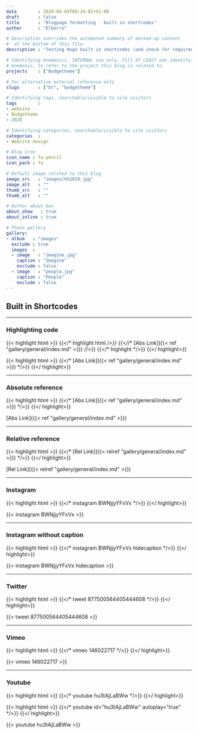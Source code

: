 ```yaml
---
date        : 2020-04-04T09:24:02+01:00
draft       : false
title       : "Blogpage formatting - built in shortcodes"
author      : "Elborro"

# Description overrides the automated summary of marked-up content
#  at the bottom of this file.
description : "Testing Hugo built in shortcodes (and check for requirement to replace any)."

# Identifying mnemonics, INTERNAL use only. Fill AT LEAST one identifying
# mnemonic, to refer to the project this blog is related to.
projects    : ["Bodgetheme"]

# For alternative external reference only
slugs       : ["bt", "bodgetheme"]

# Identifying tags, searchable/visible to site visitors
tags        :
- website
- Bodgetheme
- 2020

# Identifying categories, searchable/visible to site visitors
categories  :
- Website design

# Blog icon
icon_name : fa-pencil
icon_pack : fa

# Default image related to this blog
image_src   : "images/hh2019.jpg"
image_alt   : ""
thumb_src   : ""
thumb_alt   : ""

# Author about box
about_show   : true
about_inline : true

# Photo gallery
gallery:
- album   : "images"
  exclude : true
  images  :
  - image   : "imagine.jpg"
    caption : "Imagine"
    exclude : false
  - image   : "people.jpg"
    caption : "People"
    exclude : false
---
```


## Built in Shortcodes

----

### Highlighting code

{{< highlight html >}}
{{</* highlight html */>}}
{{</*/* [Abs Link]({{< ref "gallery/general/index.md" >}}) */*/>}}
{{</* highlight */>}}
{{</ highlight>}}

{{< highlight html >}}
{{</* [Abs Link]({{< ref "gallery/general/index.md" >}}) */>}}
{{</ highlight>}}

----

### Absolute reference

{{< highlight html >}}
{{</* [Abs Link]({{< ref "gallery/general/index.md" >}}) */>}}
{{</ highlight>}}

[Abs Link]({{< ref "gallery/general/index.md" >}})

----

### Relative reference

{{< highlight html >}}
{{</* [Rel Link]({{< relref "gallery/general/index.md" >}}) */>}}
{{</ highlight>}}

[Rel Link]({{< relref "gallery/general/index.md" >}})

----

### Instagram

{{< highlight html >}}
{{</* instagram BWNjjyYFxVx */>}}
{{</ highlight>}}

{{< instagram BWNjjyYFxVx >}}

----

### Instagram without caption

{{< highlight html >}}
{{</* instagram BWNjjyYFxVx hidecaption */>}}
{{</ highlight>}}

{{< instagram BWNjjyYFxVx hidecaption >}}

----

### Twitter

{{< highlight html >}}
{{</* tweet 877500564405444608 */>}}
{{</ highlight>}}

{{< tweet 877500564405444608 >}}

----

### Vimeo

{{< highlight html >}}
{{</* vimeo 146022717 */>}}
{{</ highlight>}}

{{< vimeo 146022717 >}}

----

### Youtube

{{< highlight html >}}
{{</* youtube hu3tAjLaBWw */>}}
{{</ highlight>}}

{{< highlight html >}}
{{</* youtube id="hu3tAjLaBWw" autoplay="true" */>}}
{{</ highlight>}}

{{< youtube hu3tAjLaBWw >}}
